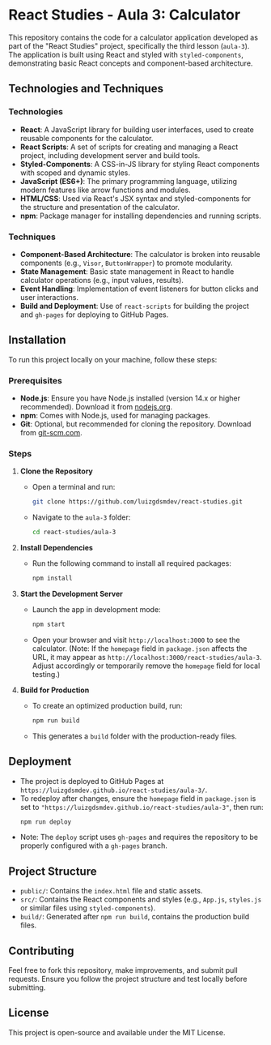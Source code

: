 # React Studies - Aula 3: Calculator

This repository contains the code for a calculator application developed as part of the "React Studies" project, specifically the third lesson (`aula-3`). The application is built using React and styled with `styled-components`, demonstrating basic React concepts and component-based architecture.

## Technologies and Techniques

### Technologies
- **React**: A JavaScript library for building user interfaces, used to create reusable components for the calculator.
- **React Scripts**: A set of scripts for creating and managing a React project, including development server and build tools.
- **Styled-Components**: A CSS-in-JS library for styling React components with scoped and dynamic styles.
- **JavaScript (ES6+)**: The primary programming language, utilizing modern features like arrow functions and modules.
- **HTML/CSS**: Used via React's JSX syntax and styled-components for the structure and presentation of the calculator.
- **npm**: Package manager for installing dependencies and running scripts.

### Techniques
- **Component-Based Architecture**: The calculator is broken into reusable components (e.g., `Visor`, `ButtonWrapper`) to promote modularity.
- **State Management**: Basic state management in React to handle calculator operations (e.g., input values, results).
- **Event Handling**: Implementation of event listeners for button clicks and user interactions.
- **Build and Deployment**: Use of `react-scripts` for building the project and `gh-pages` for deploying to GitHub Pages.

## Installation

To run this project locally on your machine, follow these steps:

### Prerequisites
- **Node.js**: Ensure you have Node.js installed (version 14.x or higher recommended). Download it from [nodejs.org](https://nodejs.org/).
- **npm**: Comes with Node.js, used for managing packages.
- **Git**: Optional, but recommended for cloning the repository. Download from [git-scm.com](https://git-scm.com/).

### Steps
1. **Clone the Repository**
   - Open a terminal and run:
     ```bash
     git clone https://github.com/luizgdsmdev/react-studies.git
     ```
   - Navigate to the `aula-3` folder:
     ```bash
     cd react-studies/aula-3
     ```

2. **Install Dependencies**
   - Run the following command to install all required packages:
     ```bash
     npm install
     ```

3. **Start the Development Server**
   - Launch the app in development mode:
     ```bash
     npm start
     ```
   - Open your browser and visit `http://localhost:3000` to see the calculator. (Note: If the `homepage` field in `package.json` affects the URL, it may appear as `http://localhost:3000/react-studies/aula-3`. Adjust accordingly or temporarily remove the `homepage` field for local testing.)

4. **Build for Production**
   - To create an optimized production build, run:
     ```bash
     npm run build
     ```
   - This generates a `build` folder with the production-ready files.

## Deployment
- The project is deployed to GitHub Pages at `https://luizgdsmdev.github.io/react-studies/aula-3/`.
- To redeploy after changes, ensure the `homepage` field in `package.json` is set to `"https://luizgdsmdev.github.io/react-studies/aula-3"`, then run:
  ```bash
  npm run deploy
- Note: The `deploy` script uses `gh-pages` and requires the repository to be properly configured with a `gh-pages` branch.

## Project Structure
- `public/`: Contains the `index.html` file and static assets.
- `src/`: Contains the React components and styles (e.g., `App.js`, `styles.js` or similar files using `styled-components`).
- `build/`: Generated after `npm run build`, contains the production build files.

## Contributing
Feel free to fork this repository, make improvements, and submit pull requests. Ensure you follow the project structure and test locally before submitting.

## License
This project is open-source and available under the MIT License.
